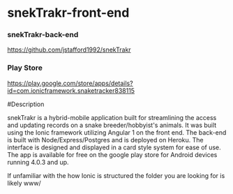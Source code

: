 
# snekTrakr-front-end

### snekTrakr-back-end
https://github.com/jstafford1992/snekTrakr

### Play Store
 https://play.google.com/store/apps/details?id=com.ionicframework.snaketracker838115


#Description

snekTrakr is a hybrid-mobile application built for streamlining the access and updating  records on a snake breeder/hobbyist's animals. It was built using the Ionic framework utilizing Angular 1 on the front end. The back-end is built with Node/Express/Postgres and is deployed on Heroku. The interface is designed and displayed in a card style system for ease of use. The app is available for free on the google play store for Android devices running 4.0.3 and up.



If unfamiliar with the how Ionic is structured the folder you are looking for is likely www/
